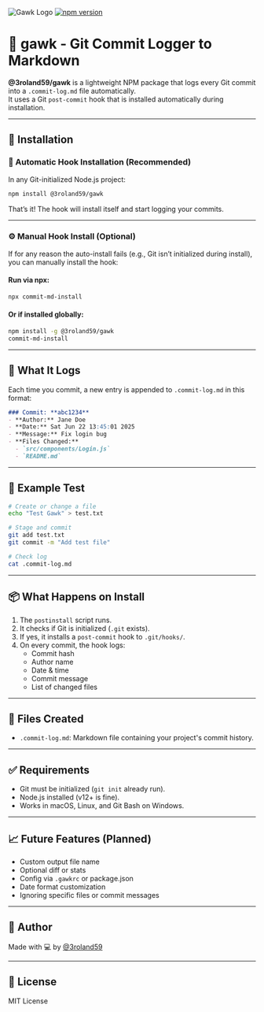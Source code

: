 ![Gawk Logo](https://user-images.githubusercontent.com/placeholder/gawk-logo.png)
[![npm version](https://img.shields.io/npm/v/@3roland59/gawk.svg)](https://www.npmjs.com/package/@3roland59/gawk)

# 🐙 gawk - Git Commit Logger to Markdown

**@3roland59/gawk** is a lightweight NPM package that logs every Git commit into a `.commit-log.md` file automatically.  
It uses a Git `post-commit` hook that is installed automatically during installation.

---

## 🚀 Installation

### 🔧 Automatic Hook Installation (Recommended)

In any Git-initialized Node.js project:

```bash
npm install @3roland59/gawk
```

That’s it! The hook will install itself and start logging your commits.

---

### ⚙️ Manual Hook Install (Optional)

If for any reason the auto-install fails (e.g., Git isn’t initialized during install), you can manually install the hook:

#### Run via npx:
```bash
npx commit-md-install
```

#### Or if installed globally:
```bash
npm install -g @3roland59/gawk
commit-md-install
```

---

## 🧠 What It Logs

Each time you commit, a new entry is appended to `.commit-log.md` in this format:

```md
### Commit: **abc1234**
- **Author:** Jane Doe
- **Date:** Sat Jun 22 13:45:01 2025
- **Message:** Fix login bug
- **Files Changed:**
  - `src/components/Login.js`
  - `README.md`
```

---

## 🧪 Example Test

```bash
# Create or change a file
echo "Test Gawk" > test.txt

# Stage and commit
git add test.txt
git commit -m "Add test file"

# Check log
cat .commit-log.md
```

---

## 📦 What Happens on Install

1. The `postinstall` script runs.
2. It checks if Git is initialized (`.git` exists).
3. If yes, it installs a `post-commit` hook to `.git/hooks/`.
4. On every commit, the hook logs:
   - Commit hash
   - Author name
   - Date & time
   - Commit message
   - List of changed files

---

## 📂 Files Created

- `.commit-log.md`: Markdown file containing your project's commit history.

---

## ✅ Requirements

- Git must be initialized (`git init` already run).
- Node.js installed (v12+ is fine).
- Works in macOS, Linux, and Git Bash on Windows.

---

## 📈 Future Features (Planned)

- Custom output file name
- Optional diff or stats
- Config via `.gawkrc` or package.json
- Date format customization
- Ignoring specific files or commit messages

---

## 🙌 Author

Made with 💻 by [@3roland59](https://www.npmjs.com/~3roland59)

---

## 📜 License

MIT License
